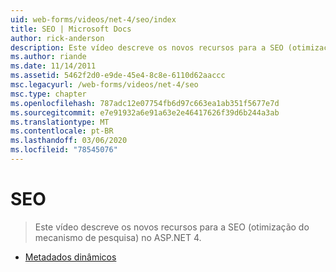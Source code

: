 ```yaml
---
uid: web-forms/videos/net-4/seo/index
title: SEO | Microsoft Docs
author: rick-anderson
description: Este vídeo descreve os novos recursos para a SEO (otimização do mecanismo de pesquisa) no ASP.NET 4.
ms.author: riande
ms.date: 11/14/2011
ms.assetid: 5462f2d0-e9de-45e4-8c8e-6110d62aaccc
msc.legacyurl: /web-forms/videos/net-4/seo
msc.type: chapter
ms.openlocfilehash: 787adc12e07754fb6d97c663ea1ab351f5677e7d
ms.sourcegitcommit: e7e91932a6e91a63e2e46417626f39d6b244a3ab
ms.translationtype: MT
ms.contentlocale: pt-BR
ms.lasthandoff: 03/06/2020
ms.locfileid: "78545076"
---
```

# <a name="seo"></a>SEO

> Este vídeo descreve os novos recursos para a SEO (otimização do mecanismo de pesquisa) no ASP.NET 4.

- [Metadados dinâmicos](aspnet-4-quick-hit-dynamic-metadata.md)

